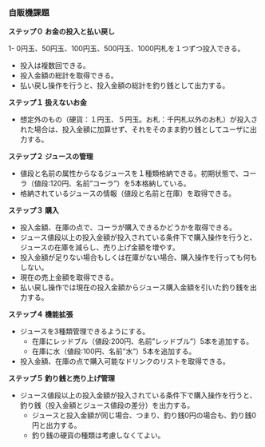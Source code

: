 ### 自販機課題  
**ステップ０ お金の投入と払い戻し**  

1- 0円玉、50円玉、100円玉、500円玉、1000円札を１つずつ投入できる。  
- 投入は複数回できる。  
- 投入金額の総計を取得できる。  
- 払い戻し操作を行うと、投入金額の総計を釣り銭として出力する。  

**ステップ１ 扱えないお金**  

- 想定外のもの（硬貨：１円玉、５円玉。お札：千円札以外のお札）が投入された場合は、投入金額に加算せず、それをそのまま釣り銭としてユーザに出力する。  

**ステップ２ ジュースの管理**  

- 値段と名前の属性からなるジュースを１種類格納できる。初期状態で、コーラ（値段:120円、名前”コーラ”）を5本格納している。  
- 格納されているジュースの情報（値段と名前と在庫）を取得できる。  

**ステップ３ 購入**

- 投入金額、在庫の点で、コーラが購入できるかどうかを取得できる。  
- ジュース値段以上の投入金額が投入されている条件下で購入操作を行うと、ジュースの在庫を減らし、売り上げ金額を増やす。  
- 投入金額が足りない場合もしくは在庫がない場合、購入操作を行っても何もしない。  
- 現在の売上金額を取得できる。  
- 払い戻し操作では現在の投入金額からジュース購入金額を引いた釣り銭を出力する。  

**ステップ４ 機能拡張**  

- ジュースを3種類管理できるようにする。  
	- 在庫にレッドブル（値段:200円、名前”レッドブル”）5本を追加する。  
	- 在庫に水（値段:100円、名前”水”）5本を追加する。  
- 投入金額、在庫の点で購入可能なドリンクのリストを取得できる。  

**ステップ５ 釣り銭と売り上げ管理**  

- ジュース値段以上の投入金額が投入されている条件下で購入操作を行うと、釣り銭（投入金額とジュース値段の差分）を出力する。  
	- ジュースと投入金額が同じ場合、つまり、釣り銭0円の場合も、釣り銭0円と出力する。  
	- 釣り銭の硬貨の種類は考慮しなくてよい。  